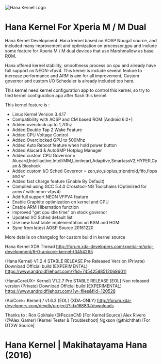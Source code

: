 ![Hana Kernel Logo](https://img.xda-cdn.com/obVtyoToPS7po1U_8_SC-2ZWILQ=/https%3A%2F%2Flh3.googleusercontent.com%2FdJ6gvVjERqxce4UD7hTgmdjKNVNMDjiCrOtzvjm8pSsBOVRUAsuvpK4cKnIz3MEIpJTV6OeEoA%3Dw1366-h768-rw-no)

# Hana Kernel For Xperia M / M Dual

Hana Kernel Development. Hana kernel based on AOSP Nougat source, and included many improvement and optimization on processor,gpu and include some feature for Xperia M / M dual devices that use Marshmallow as base ROM.

Hana offered kernel stability, smoothness process on cpu and already have full support on NEON-vfpv4.
This kernel is include several feature to increase performance and ARM is aim for all improvement, Custom governor and custom I/O Scheduler is already included too here.

This kernel need kernel configuration app to control this kernel, so try to find kernel configuration app after flash this kernel.

This kernel feature is :
- Linux Kernel Version 3.4.17
- Compatibility with AOSP and CM based ROM [Android 6.0+]
- Added overclock up to 1,7Ghz
- Added Double Tap 2 Wake Feature
- Added CPU Voltage Control
- Added Overclocked GPU to 500Mhz
- Added Auto Reboot feature when hold power button
- Added Alucard & AutoSMP Hotplug Manager
- Added custom CPU Governor 
= Alucard,Intelliactive,IntelliMM,Lionheart,Adaptive,SmartassV2,HYPER,Cyan & Bioshock
- Added custom I/O Sched Governor 
= zen,sio,sioplus,tripndroid,fifo,fiops and vr
- Added fast charge feature (Enable By Default)
- Compiled using GCC 5.4.0 Crosstool-NG Toolchains (Optimized for armv7 with neon-vfpv4)
- Add full support NEON VFPV4 feature 
- Enable Graphite optimization on kernel and GPU
- Enable ARM Hibernation function
- Improved "get cpu idle time" on stock governor
- Updated I/O Sched default list
- Use new hashtable implementation on KSM and HGM
- Sync from latest AOSP Source 20161220

More details on changelog for custom build in kernel source

Hana Kernel XDA Thread
http://forum.xda-developers.com/xperia-m/orig-development/6-0-aoicore-kernel-t3454265

(Hana Kernel) V1.2.4 STABLE RELEASE
Pre Released Version (Private)
Download Official build (EXPERIMENTAL) 
https://www.androidfilehost.com/?fid=745425885120696011

(HanaCoreUX+ Kernel) V1.2.7 Pre STABLE RELEASE
[EOL]
Non released version (Private)
Download Official build (EXPERIMENTAL) 
https://www.androidfilehost.com/?w=files&flid=120528

(AoiCore+ Kernel) / v1.6.3 
[EOL] {XDA-ONLY}
http://forum.xda-developers.com/devdb/project/?id=16883#downloads

Thanks to :
Ron Gokhale (@PecanCM) [For Kernel Source]
Alex Rivero (@Alex_Gamer) [Kernel Tester & Troubleshoot]
Ngxson (@thichthat) [For DT2W Source]

# Hana Kernel | Makihatayama Hana (2016)
